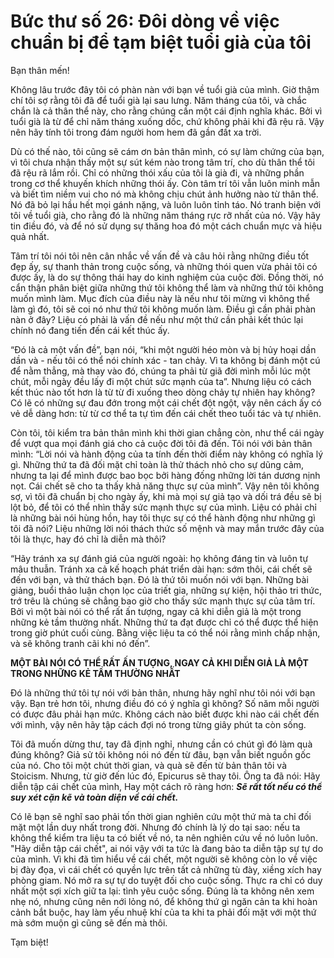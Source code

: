 # Bức thư số 26: Đôi dòng về việc chuẩn bị để tạm biệt tuổi già của tôi

Bạn thân mến!

Không lâu trước đây tôi có phàn nàn với bạn về tuổi già của mình. Giờ thậm chí tôi sợ rằng tôi đã để tuổi già lại sau lưng. Năm tháng của tôi, và chắc chắn là cả thân thể này, cho rằng chúng cần một cái định nghĩa khác. Bởi vì tuổi già là từ để chỉ năm tháng xuống dốc, chứ không phải khi đã rệu rã. Vậy nên hãy tính tôi trong đám người hom hem đã gần đất xa trời.

Dù có thế nào, tôi cũng sẽ cám ơn bản thân mình, có sự làm chứng của bạn, vì tôi chưa nhận thấy một sự sút kém nào trong tâm trí, cho dù thân thể tôi đã rệu rã lắm rồi. Chỉ có những thói xấu của tôi là già đi, và những phần trong cơ thể khuyến khích những thói ấy. Còn tâm trí tôi vẫn luôn minh mẫn và biết tìm niềm vui cho nó mà không chịu chút ảnh hưởng nào từ thân thể. Nó đã bỏ lại hầu hết mọi gánh nặng, và luôn luôn tỉnh táo. Nó tranh biện với tôi về tuổi già, cho rằng đó là những năm tháng rực rỡ nhất của nó. Vậy hãy tin điều đó, và để nó sử dụng sự thăng hoa đó một cách chuẩn mực và hiệu quả nhất.

Tâm trí tôi nói tôi nên cân nhắc về vấn đề và câu hỏi rằng những điều tốt đẹp ấy, sự thanh thản trong cuộc sống, và những thói quen vừa phải tôi có được ấy, là do sự thông thái hay do kinh nghiệm của cuộc đời. Đồng thời, nó cẩn thận phân biệt giữa những thứ tôi không thể làm và những thứ tôi không muốn mình làm. Mục đích của điều này là nếu như tôi mừng vì không thể làm gì đó, tôi sẽ coi nó như thứ tôi không muốn làm. Điều gì cần phải phàn nàn ở đây? Liệu có phải là vấn đề nếu như một thứ cần phải kết thúc lại chính nó đang tiến đến cái kết thúc ấy.

“Đó là cả một vấn đề”, bạn nói, “khi một người héo mòn và bị hủy hoại dần dần và - nếu tôi có thể nói chính xác - tan chảy. Vì ta không bị đánh một cú để nằm thẳng, mà thay vào đó, chúng ta phải từ giã đời mình mỗi lúc một chút, mỗi ngày đều lấy đi một chút sức mạnh của ta”. Nhưng liệu có cách kết thúc nào tốt hơn là từ từ đi xuống theo dòng chảy tự nhiên hay không? Có lẽ có những sự đau đớn trong một cái chết đột ngột, vậy nên cách ấy có vẻ dễ dàng hơn: từ từ cơ thể ta tự tìm đến cái chết theo tuổi tác và tự nhiên.

Còn tôi, tôi kiểm tra bản thân mình khi thời gian chẳng còn, như thể cái ngày để vượt qua mọi đánh giá cho cả cuộc đời tôi đã đến. Tôi nói với bản thân mình: “Lời nói và hành động của ta tính đến thời điểm này không có nghĩa lý gì. Những thứ ta đã đối mặt chỉ toàn là thử thách nhỏ cho sự dũng cảm, nhưng ta lại để mình được bao bọc bởi hàng đống những lời tán dương nịnh nọt. Cái chết sẽ cho ta thấy khả năng thực sự của mình”. Vậy nên tôi không sợ, vì tôi đã chuẩn bị cho ngày ấy, khi mà mọi sự giả tạo và dối trá đều sẽ bị lột bỏ, để tôi có thể nhìn thấy sức mạnh thực sự của mình. Liệu có phải chỉ là những bài nói hùng hồn, hay tôi thực sự có thể hành động như những gì tôi đã nói? Liệu những lời nói thách thức số mệnh và may mắn trước đây của tôi là thực, hay đó chỉ là diễn mà thôi?

“Hãy tránh xa sự đánh giá của người ngoài: họ không đáng tin và luôn tự mâu thuẫn. Tránh xa cả kế hoạch phát triển dài hạn: sớm thôi, cái chết sẽ đến với bạn, và thử thách bạn. Đó là thứ tôi muốn nói với bạn. Những bài giảng, buổi thảo luận chọn lọc của triết gia, những sự kiện, hội thảo tri thức, trớ trêu là chúng sẽ chẳng bao giờ cho thấy sức mạnh thực sự của tâm trí. Bởi vì một bài nói có thể rất ấn tượng, ngay cả khi diễn giả là một trong những kẻ tầm thường nhất. Những thứ ta đạt được chỉ có thể được thể hiện trong giờ phút cuối cùng. Bằng việc liệu ta có thể nói rằng mình chấp nhận, và sẽ không tranh cãi khi nó đến”.

__MỘT BÀI NÓI CÓ THỂ RẤT ẤN TƯỢNG, NGAY CẢ KHI DIỄN GIẢ LÀ MỘT TRONG NHỮNG KẺ TẦM THƯỜNG NHẤT__

Đó là những thứ tôi tự nói với bản thân, nhưng hãy nghĩ như tôi nói với bạn vậy. Bạn trẻ hơn tôi, nhưng điều đó có ý nghĩa gì không? Số năm mỗi người có được đâu phải hạn mức. Không cách nào biết được khi nào cái chết đến với mình, vậy nên hãy tập cách đợi nó trong từng giây phút ta còn sống.

Tôi đã muốn dừng thư, tay đã định nghỉ, nhưng cần có chút gì đó làm quà đúng không? Giả sử tôi không nói nó đến từ đâu, bạn vẫn biết nguồn gốc của nó. Cho tôi một chút thời gian, và quà sẽ đến từ bản thân tôi và Stoicism. Nhưng, từ giờ đến lúc đó, Epicurus sẽ thay tôi. Ông ta đã nói: Hãy diễn tập cái chết của mình, Hay một cách rõ ràng hơn: ___Sẽ rất tốt nếu có thể suy xét cặn kẽ và toàn diện về cái chết.___

Có lẽ bạn sẽ nghĩ sao phải tốn thời gian nghiên cứu một thứ mà ta chỉ đối mặt một lần duy nhất trong đời. Nhưng đó chính là lý do tại sao: nếu ta không thể kiểm tra liệu ta có biết về nó, ta nên nghiên cứu về nó luôn luôn. "Hãy diễn tập cái chết", ai nói vậy với ta tức là đang bảo ta diễn tập sự tự do của mình. Vì khi đã tìm hiểu về cái chết, một người sẽ không còn lo về việc bị đày đọa, vì cái chết có quyền lực trên tất cả những tù đày, xiềng xích hay phòng giam. Nó mở ra sự tự do tuyệt đối cho cuộc sống. Thực ra chỉ có duy nhất một sợi xích giữ ta lại: tình yêu cuộc sống. Đúng là ta không nên xem nhẹ nó, nhưng cũng nên nới lỏng nó, để không thứ gì ngăn cản ta khi hoàn cảnh bắt buộc, hay làm yếu nhuệ khí của ta khi ta phải đối mặt với một thứ mà sớm muộn gì cũng sẽ đến mà thôi.

Tạm biệt!